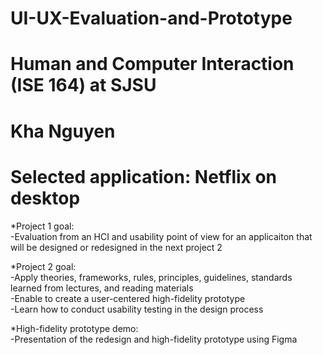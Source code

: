 # UI-UX-Evaluation-and-Prototype
# Human and Computer Interaction (ISE 164) at SJSU
# Kha Nguyen
# Selected application: Netflix on desktop


*Project 1 goal:<br />
-Evaluation from an HCI and usability point of view for an applicaiton that will be designed or redesigned in the next project 2

*Project 2 goal: <br />
-Apply theories, frameworks, rules, principles, guidelines, standards learned from lectures, and reading materials<br />
-Enable to create a user-centered high-fidelity prototype<br />
-Learn how to conduct usability testing in the design process<br />

*High-fidelity prototype demo:<br />
-Presentation of the redesign and high-fidelity prototype using Figma<br /> 
